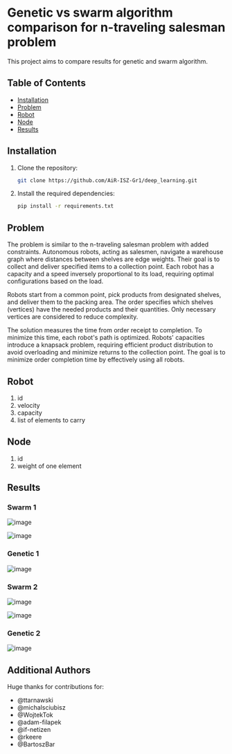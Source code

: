 # Genetic vs swarm algorithm comparison for n-traveling salesman problem 

This project aims to compare results for genetic and swarm algorithm.

## Table of Contents

- [Installation](#installation)
- [Problem](#Problem)
- [Robot](#Robot)
- [Node](#Node)
- [Results](#Results)

## Installation

1. Clone the repository:

    ```bash
    git clone https://github.com/AiR-ISZ-Gr1/deep_learning.git
    ```

2. Install the required dependencies:

    ```bash
    pip install -r requirements.txt
    ```
## Problem

The problem is similar to the n-traveling salesman problem with added constraints. Autonomous robots, acting as salesmen, navigate a warehouse graph where distances between shelves are edge weights. Their goal is to collect and deliver specified items to a collection point. Each robot has a capacity and a speed inversely proportional to its load, requiring optimal configurations based on the load.

Robots start from a common point, pick products from designated shelves, and deliver them to the packing area. The order specifies which shelves (vertices) have the needed products and their quantities. Only necessary vertices are considered to reduce complexity.

The solution measures the time from order receipt to completion. To minimize this time, each robot's path is optimized. Robots' capacities introduce a knapsack problem, requiring efficient product distribution to avoid overloading and minimize returns to the collection point. The goal is to minimize order completion time by effectively using all robots.

## Robot
1. id
2. velocity 
3. capacity
4. list of elements to carry

## Node
1. id
2. weight of one element

## Results

### Swarm 1

![image](https://github.com/wasikjakub/genetic-and-swarm-algorithm-comparison/assets/144064944/0267c467-b4c8-4a78-98c6-130d3a15c715)

![image](https://github.com/wasikjakub/genetic-and-swarm-algorithm-comparison/assets/144064944/9d9d40c8-b0ae-4fae-9a94-76d7dc88f0cc)

### Genetic 1

![image](https://github.com/wasikjakub/genetic-and-swarm-algorithm-comparison/assets/144064944/c199f583-f3f0-4fa8-9775-f319b8c6f4a1)

### Swarm 2

![image](https://github.com/wasikjakub/genetic-and-swarm-algorithm-comparison/assets/144064944/3660a583-5c87-4785-95ee-46ccb514c2e2)

![image](https://github.com/wasikjakub/genetic-and-swarm-algorithm-comparison/assets/144064944/25872b2e-1cb7-4008-a79e-8df17574b70f)

### Genetic 2

![image](https://github.com/wasikjakub/genetic-and-swarm-algorithm-comparison/assets/144064944/4f1095be-492e-45c8-b80f-4eec4c0bc64a)

## Additional Authors

Huge thanks for contributions for: 
- @ttarnawski
- @michalsciubisz
- @WojtekTok
- @adam-filapek
- @if-netizen
- @rkeere
- @BartoszBar

